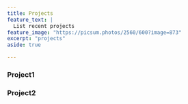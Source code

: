 ```yaml
---
title: Projects
feature_text: |
  List recent projects
feature_image: "https://picsum.photos/2560/600?image=873"
excerpt: "projects"
aside: true

---
```


### Project1

### Project2

